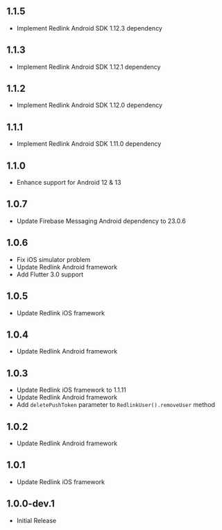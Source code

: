 ## 1.1.5

* Implement Redlink Android SDK 1.12.3 dependency

## 1.1.3

* Implement Redlink Android SDK 1.12.1 dependency

## 1.1.2

* Implement Redlink Android SDK 1.12.0 dependency

## 1.1.1

* Implement Redlink Android SDK 1.11.0 dependency
## 1.1.0

* Enhance support for Android 12 & 13

## 1.0.7

* Update Firebase Messaging Android dependency to 23.0.6

## 1.0.6

* Fix iOS simulator problem
* Update Redlink Android framework
* Add Flutter 3.0 support

## 1.0.5

* Update Redlink iOS framework

## 1.0.4

* Update Redlink Android framework

## 1.0.3

* Update Redlink iOS framework to 1.1.11
* Update Redlink Android framework
* Add `deletePushToken` parameter to `RedlinkUser().removeUser` method

## 1.0.2

* Update Redlink Android framework

## 1.0.1

* Update Redlink iOS framework

## 1.0.0-dev.1

* Initial Release